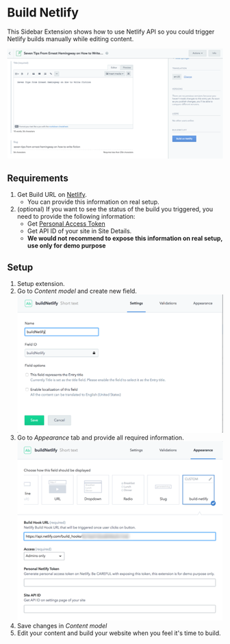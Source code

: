 # Build Netlify

This Sidebar Extension shows how to use Netlify API so you could trigger Netlify builds manually while editing content.

![Screenshot of extension](../../docs/assets/netlify-build.png "Screenshot of extension")

## Requirements

1. Get Build URL on [Netlify](https://www.netlify.com/docs/webhooks/).
   * You can provide this information on real setup.
2. (optional) If you want to see the status of the build you triggered, you need to provide the following information:
   * Get [Personal Access Token](https://app.netlify.com/account/applications)
   * Get API ID of your site in Site Details.
   * **We would not recommend to expose this information on real setup, use only for demo purpose**

## Setup

1. Setup extension.
2. Go to *Content model* and create new field.
![Create new field](../../docs/assets/netlify-build-step-2.png "Create new field")
3. Go to *Appearance* tab and provide all required information.
![Provide information](../../docs/assets/netlify-build-step-3.png "Provide information")
4. Save changes in *Content model*
5. Edit your content and build your website when you feel it's time to build.

